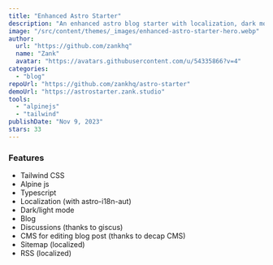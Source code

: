 ```yaml
---
title: "Enhanced Astro Starter"
description: "An enhanced astro blog starter with localization, dark mode and a CMS for editing content."
image: "/src/content/themes/_images/enhanced-astro-starter-hero.webp"
author:
  url: "https://github.com/zankhq"
  name: "Zank"
  avatar: "https://avatars.githubusercontent.com/u/54335866?v=4"
categories:
  - "blog"
repoUrl: "https://github.com/zankhq/astro-starter"
demoUrl: "https://astrostarter.zank.studio"
tools:
  - "alpinejs"
  - "tailwind"
publishDate: "Nov 9, 2023"
stars: 33
---
```


<h3>Features</h3>
<ul>
  <li>Tailwind CSS</li>
  <li>Alpine js</li>
  <li>Typescript</li>
  <li>Localization (with astro-i18n-aut)</li>
  <li>Dark/light mode</li>
  <li>Blog</li>
  <li>Discussions (thanks to giscus)</li>
  <li>CMS for editing blog post (thanks to decap CMS)</li>
  <li>Sitemap (localized)</li>
  <li>RSS (localized)</li>
</ul>

